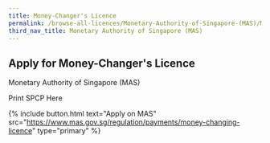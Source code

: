 ```yaml
---
title: Money-Changer's Licence
permalink: /browse-all-licences/Monetary-Authority-of-Singapore-(MAS)/Money-Changer's-Licence
third_nav_title: Monetary Authority of Singapore (MAS)
---
```


## Apply for Money-Changer's Licence

Monetary Authority of Singapore (MAS)

Print SPCP Here

{% include button.html text="Apply on MAS" src="https://www.mas.gov.sg/regulation/payments/money-changing-licence" type="primary" %}
